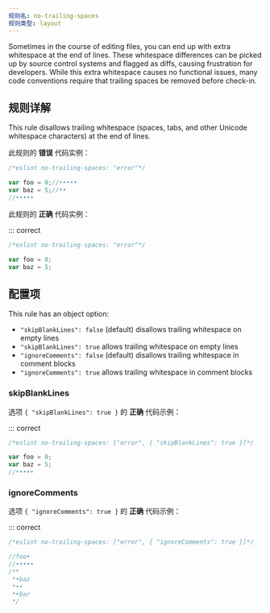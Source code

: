 ```yaml
---
规则名: no-trailing-spaces
规则类型: layout
---
```




Sometimes in the course of editing files, you can end up with extra whitespace at the end of lines. These whitespace differences can be picked up by source control systems and flagged as diffs, causing frustration for developers. While this extra whitespace causes no functional issues, many code conventions require that trailing spaces be removed before check-in.

## 规则详解

This rule disallows trailing whitespace (spaces, tabs, and other Unicode whitespace characters) at the end of lines.

此规则的 **错误** 代码实例：



```js
/*eslint no-trailing-spaces: "error"*/

var foo = 0;//•••••
var baz = 5;//••
//•••••
```

此规则的 **正确** 代码实例：

::: correct

```js
/*eslint no-trailing-spaces: "error"*/

var foo = 0;
var baz = 5;
```

## 配置项

This rule has an object option:

* `"skipBlankLines": false` (default) disallows trailing whitespace on empty lines
* `"skipBlankLines": true` allows trailing whitespace on empty lines
* `"ignoreComments": false` (default) disallows trailing whitespace in comment blocks
* `"ignoreComments": true` allows trailing whitespace in comment blocks

### skipBlankLines

选项 `{ "skipBlankLines": true }` 的 **正确** 代码示例：

::: correct

```js
/*eslint no-trailing-spaces: ["error", { "skipBlankLines": true }]*/

var foo = 0;
var baz = 5;
//•••••
```

### ignoreComments

选项 `{ "ignoreComments": true }` 的 **正确** 代码示例：

::: correct

```js
/*eslint no-trailing-spaces: ["error", { "ignoreComments": true }]*/

//foo•
//•••••
/**
 *•baz
 *••
 *•bar
 */
```
